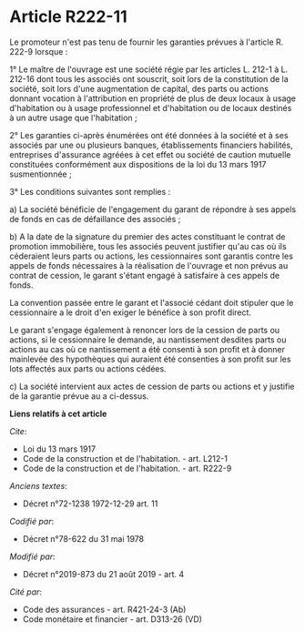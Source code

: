 # Article R222-11

Le promoteur n'est pas tenu de fournir les garanties prévues à l'article R. 222-9 lorsque : 

1° Le maître de l'ouvrage est une société régie par les articles L. 212-1 à L. 212-16 dont tous les associés ont souscrit,
soit lors de la constitution de la société, soit lors d'une augmentation de capital, des parts ou actions donnant vocation à
l'attribution en propriété de plus de deux locaux à usage d'habitation ou à usage professionnel et d'habitation ou de locaux
destinés à un autre usage que l'habitation ; 

2° Les garanties ci-après énumérées ont été données à la société et à ses associés par une ou plusieurs banques,
établissements financiers habilités, entreprises d'assurance agréées à cet effet ou société de caution mutuelle constituées
conformément aux dispositions de la loi du 13 mars 1917 susmentionnée ; 

3° Les conditions suivantes sont remplies : 

a) La société bénéficie de l'engagement du garant de répondre à ses appels de fonds en cas de défaillance des associés ; 

b) A la date de la signature du premier des actes constituant le contrat de promotion immobilière, tous les associés peuvent
justifier qu'au cas où ils céderaient leurs parts ou actions, les cessionnaires sont garantis contre les appels de fonds
nécessaires à la réalisation de l'ouvrage et non prévus au contrat de cession, le garant s'étant engagé à satisfaire à ces
appels de fonds. 

La convention passée entre le garant et l'associé cédant doit stipuler que le cessionnaire a le droit d'en exiger le bénéfice
à son profit direct. 

Le garant s'engage également à renoncer lors de la cession de parts ou actions, si le cessionnaire le demande, au
nantissement desdites parts ou actions au cas où ce nantissement a été consenti à son profit et à donner mainlevée des
hypothèques qui auraient été consenties à son profit sur les lots affectés aux parts ou actions cédées. 

c) La société intervient aux actes de cession de parts ou actions et y justifie de la garantie prévue au a ci-dessus.

**Liens relatifs à cet article**

_Cite_:

  - Loi du 13 mars 1917
  - Code de la construction et de l'habitation. - art. L212-1
  - Code de la construction et de l'habitation. - art. R222-9

_Anciens textes_:

  - Décret n°72-1238 1972-12-29 art. 11

_Codifié par_:

  - Décret n°78-622 du 31 mai 1978

_Modifié par_:

  - Décret n°2019-873 du 21 août 2019 - art. 4

_Cité par_:

  - Code des assurances - art. R421-24-3 (Ab)
  - Code monétaire et financier - art. D313-26 (VD)
